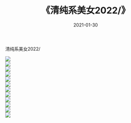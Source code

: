 ﻿---
layout: post
title:  《清纯系美女2022/》
date:   2021-01-30
img: http://pic.660000.xyz/1:/清纯系美女/2022/05/000.jpg
categories: [美女, 清纯, 唯美]
---

清纯系美女2022/

 ![](http://pic.660000.xyz/1:/清纯系美女/2022/05/001.jpg) <br>![](http://pic.660000.xyz/1:/清纯系美女/2022/05/002.jpg) <br>![](http://pic.660000.xyz/1:/清纯系美女/2022/05/003.jpg) <br>![](http://pic.660000.xyz/1:/清纯系美女/2022/05/004.jpg) <br>![](http://pic.660000.xyz/1:/清纯系美女/2022/05/005.jpg) <br>![](http://pic.660000.xyz/1:/清纯系美女/2022/05/006.jpg) <br>![](http://pic.660000.xyz/1:/清纯系美女/2022/05/007.jpg) <br>![](http://pic.660000.xyz/1:/清纯系美女/2022/05/008.jpg) <br>![](http://pic.660000.xyz/1:/清纯系美女/2022/05/009.jpg) <br>![](http://pic.660000.xyz/1:/清纯系美女/2022/05/010.jpg) <br>![](http://pic.660000.xyz/1:/清纯系美女/2022/05/011.jpg) <br>![](http://pic.660000.xyz/1:/清纯系美女/2022/05/012.jpg) <br>